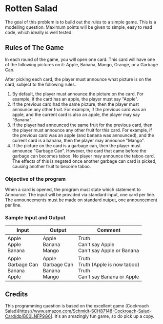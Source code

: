 # Rotten Salad

The goal of this problem is to build out the rules to a simple game. This is a modelling question. Maximum points will be given to simple, easy to read code, which ideally is well tested.

## Rules of The Game

In each round of the game, you will open one card. This card will have one of the following pictures on it: Apple, Banana, Mango, Orange, or a Garbage Can.

After picking each card, the player must announce what picture is on the card, subject to the following rules.

1) By default, the player must announce the picture on the card. For example, if the card has an apple, the player must say "Apple".
2) If the previous card had the same picture, then the player must announce any other fruit. For example, if the previous card was an apple, and the current card is also an apple, the player may say "Banana".
3) If the player had announced the same fruit for the previous card, then the player must announce any other fruit for this card. For example, if the previous card was an apple (and banana was announced), and the current card is a banana, then the player may announce "Mango".
4) If the picture on the card is a garbage can, then the player must announce "Garbage Can". However, the card that came before the garbage can becomes taboo. No player may announce the taboo card. The effects of this is negated once another garbage can card is picked, causing another fruit to become taboo.

### Objective of the program

When a card is opened, the program must state which statement to Announce. The input will be provided via standard input, one card per line. The announcements must be made on standard output, one announcement per line.

### Sample Input and Output

| Input        | Output           | Comment  |
| ------------- |---------------| -----|
| Apple <br> Apple <br> Banana | Apple <br> Banana <br> Mango | Truth <br> Can't say Apple <br> Can't say Apple or Banana |
| Apple <br> Garbage Can <br> Banana <br> Apple  | Apple <br> Garbage Can <br> Banana <br> Mango | Truth <br> Truth (Apple is now taboo) <br> Truth <br> Can't say Banana or Apple |

## Credits

This programming question is based on the excellent game (Cockroach Salad)[https://www.amazon.com/Schmidt-SCH87148-Cockroach-Salad-Card/dp/B00LNFP9G6]. It's an amazingly fun game, so do pick up a copy.
